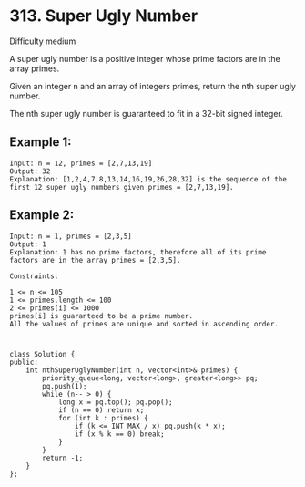 # 313. Super Ugly Number
Difficulty medium

A super ugly number is a positive integer whose prime factors are in the array primes.

Given an integer n and an array of integers primes, return the nth super ugly number.

The nth super ugly number is guaranteed to fit in a 32-bit signed integer.


## Example 1:
```
Input: n = 12, primes = [2,7,13,19]
Output: 32
Explanation: [1,2,4,7,8,13,14,16,19,26,28,32] is the sequence of the first 12 super ugly numbers given primes = [2,7,13,19].
```


## Example 2:
```
Input: n = 1, primes = [2,3,5]
Output: 1
Explanation: 1 has no prime factors, therefore all of its prime factors are in the array primes = [2,3,5].
```


```
Constraints:

1 <= n <= 105
1 <= primes.length <= 100
2 <= primes[i] <= 1000
primes[i] is guaranteed to be a prime number.
All the values of primes are unique and sorted in ascending order.
```


#
```
class Solution {
public:
    int nthSuperUglyNumber(int n, vector<int>& primes) {
        priority_queue<long, vector<long>, greater<long>> pq;
        pq.push(1);
        while (n-- > 0) {
            long x = pq.top(); pq.pop();
            if (n == 0) return x;
            for (int k : primes) {
                if (k <= INT_MAX / x) pq.push(k * x);
                if (x % k == 0) break;
            }
        }
        return -1;
    }
};
```